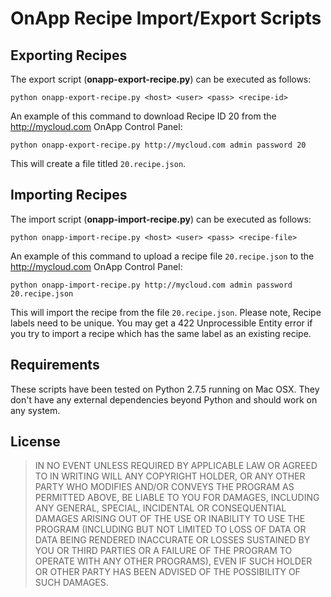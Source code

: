 # OnApp Recipe Import/Export Scripts

## Exporting Recipes

The export script (**onapp-export-recipe.py**) can be executed as follows:

    python onapp-export-recipe.py <host> <user> <pass> <recipe-id>

An example of this command to download Recipe ID 20 from the http://mycloud.com OnApp Control Panel:

    python onapp-export-recipe.py http://mycloud.com admin password 20
    
This will create a file titled `20.recipe.json`. 

## Importing Recipes

The import script (**onapp-import-recipe.py**) can be executed as follows:

    python onapp-import-recipe.py <host> <user> <pass> <recipe-file>

An example of this command to upload a recipe file `20.recipe.json` to the  http://mycloud.com OnApp Control Panel:

    python onapp-import-recipe.py http://mycloud.com admin password 20.recipe.json
    
This will import the recipe from the file `20.recipe.json`. Please note, Recipe labels need to be unique. You may get a 422 Unprocessible Entity error if you try to import a recipe which has the same label as an existing recipe.

## Requirements

These scripts have been tested on Python 2.7.5 running on Mac OSX. They don't have any external dependencies beyond Python and should work on any system. 

## License

> IN NO EVENT UNLESS REQUIRED BY APPLICABLE LAW OR AGREED TO IN WRITING WILL ANY COPYRIGHT HOLDER, OR ANY OTHER PARTY WHO MODIFIES AND/OR CONVEYS THE PROGRAM AS PERMITTED ABOVE, BE LIABLE TO YOU FOR DAMAGES, INCLUDING ANY GENERAL, SPECIAL, INCIDENTAL OR CONSEQUENTIAL DAMAGES ARISING OUT OF THE USE OR INABILITY TO USE THE PROGRAM (INCLUDING BUT NOT LIMITED TO LOSS OF DATA OR DATA BEING RENDERED INACCURATE OR LOSSES SUSTAINED BY YOU OR THIRD PARTIES OR A FAILURE OF THE PROGRAM TO OPERATE WITH ANY OTHER PROGRAMS), EVEN IF SUCH HOLDER OR OTHER PARTY HAS BEEN ADVISED OF THE POSSIBILITY OF SUCH DAMAGES.
